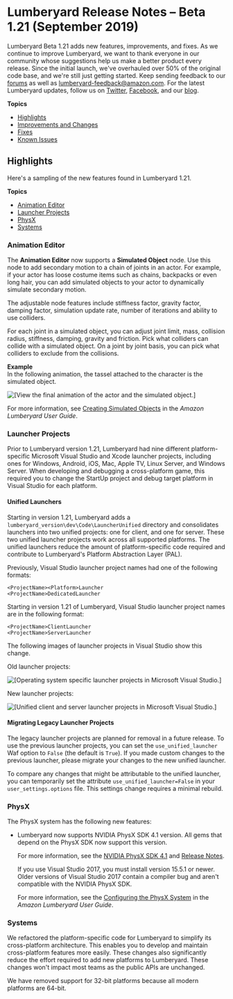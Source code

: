 # Lumberyard Release Notes – Beta 1.21 (September 2019)<a name="lumberyard-v1.21"></a>

Lumberyard Beta 1.21 adds new features, improvements, and fixes. As we continue to improve Lumberyard, we want to thank everyone in our community whose suggestions help us make a better product every release. Since the initial launch, we've overhauled over 50% of the original code base, and we're still just getting started. Keep sending feedback to our [forums](https://gamedev.amazon.com/forums/index.html) as well as lumberyard-feedback@amazon.com. For the latest Lumberyard updates, follow us on [Twitter](https://twitter.com/amznlumberyard), [Facebook](https://www.facebook.com/amazonlumberyard/), and our [blog](https://aws.amazon.com/blogs/gametech/1-21/).

**Topics**
+ [Highlights](highlights)
+ [Improvements and Changes](improvements-changes.md)
+ [Fixes](fixes.md)
+ [Known Issues](known-issues.md)

## Highlights<a name="lumberyard-v1.21-highlights"></a>

Here's a sampling of the new features found in Lumberyard 1.21.

**Topics**
+ [Animation Editor](#lumberyardv1.21-highlights-animation)
+ [Launcher Projects](#lumberyardv1.21-highlights-launcher-projects)
+ [PhysX](#lumberyardv1.21-highlights-physx)
+ [Systems](#systems-highlights-v1.21)

### Animation Editor<a name="lumberyardv1.21-highlights-animation"></a>

The **Animation Editor** now supports a **Simulated Object** node. Use this node to add secondary motion to a chain of joints in an actor. For example, if your actor has loose costume items such as chains, backpacks or even long hair, you can add simulated objects to your actor to dynamically simulate secondary motion. 

The adjustable node features include stiffness factor, gravity factor, damping factor, simulation update rate, number of iterations and ability to use colliders. 

For each joint in a simulated object, you can adjust joint limit, mass, collision radius, stiffness, damping, gravity and friction. Pick what colliders can collide with a simulated object. On a joint by joint basis, you can pick what colliders to exclude from the collisions.

**Example**  
In the following animation, the tassel attached to the character is the simulated object.  

![\[View the final animation of the actor and the simulated object.\]](http://docs.aws.amazon.com/lumberyard/latest/releasenotes/images/simulated-objects-23.gif)

For more information, see [Creating Simulated Objects](https://docs.aws.amazon.com/lumberyard/latest/userguide/animation-editor-creating-simulated-objects.html) in the *Amazon Lumberyard User Guide*.

### Launcher Projects<a name="lumberyardv1.21-highlights-launcher-projects"></a>

Prior to Lumberyard version 1.21, Lumberyard had nine different platform-specific Microsoft Visual Studio and Xcode launcher projects, including ones for Windows, Android, iOS, Mac, Apple TV, Linux Server, and Windows Server. When developing and debugging a cross-platform game, this required you to change the StartUp project and debug target platform in Visual Studio for each platform.

#### Unified Launchers<a name="lumberyardv1.21-highlights-launcher-projects-unified-launchers"></a>

Starting in version 1.21, Lumberyard adds a `lumberyard_version\dev\Code\LauncherUnified` directory and consolidates launchers into two unified projects: one for client, and one for server. These two unified launcher projects work across all supported platforms. The unified launchers reduce the amount of platform-specific code required and contribute to Lumberyard's Platform Abstraction Layer (PAL).

Previously, Visual Studio launcher project names had one of the following formats:

```
<ProjectName><Platform>Launcher
<ProjectName>DedicatedLauncher
```

Starting in version 1.21 of Lumberyard, Visual Studio launcher project names are in the following format:

```
<ProjectName>ClientLauncher
<ProjectName>ServerLauncher
```

The following images of launcher projects in Visual Studio show this change. 

Old launcher projects:

![\[Operating system specific launcher projects in Microsoft Visual Studio.\]](http://docs.aws.amazon.com/lumberyard/latest/releasenotes/images/lumberyardv1.21-highlights-launcher-projects-1.png)

New launcher projects:

![\[Unified client and server launcher projects in Microsoft Visual Studio.\]](http://docs.aws.amazon.com/lumberyard/latest/releasenotes/images/lumberyardv1.21-highlights-launcher-projects-2.png)

#### Migrating Legacy Launcher Projects<a name="lumberyardv1.21-highlights-launcher-projects-migrating-legacy-launcher-projects"></a>

The legacy launcher projects are planned for removal in a future release. To use the previous launcher projects, you can set the `use_unified_launcher` Waf option to `False` (the default is `True`). If you made custom changes to the previous launcher, please migrate your changes to the new unified launcher.

To compare any changes that might be attributable to the unified launcher, you can temporarily set the attribute `use_unified_launcher=False` in your `user_settings.options` file. This settings change requires a minimal rebuild.

### PhysX<a name="lumberyardv1.21-highlights-physx"></a>

The PhysX system has the following new features:
+ Lumberyard now supports NVIDIA PhysX SDK 4.1 version. All gems that depend on the PhysX SDK now support this version.

  For more information, see the [NVIDIA PhysX SDK 4.1](https://github.com/NVIDIAGameWorks/PhysX) and [Release Notes](https://gameworksdocs.nvidia.com/PhysX/4.1/release_notes.html).

  If you use Visual Studio 2017, you must install version 15.5.1 or newer. Older versions of Visual Studio 2017 contain a compiler bug and aren't compatible with the NVIDIA PhysX SDK.

  For more information, see the [Configuring the PhysX System](https://docs.aws.amazon.com/lumberyard/latest/userguide/physx-configuration.html) in the *Amazon Lumberyard User Guide*.

### Systems<a name="systems-highlights-v1.21"></a>

We refactored the platform-specific code for Lumberyard to simplify its cross-platform architecture. This enables you to develop and maintain cross-platform features more easily. These changes also significantly reduce the effort required to add new platforms to Lumberyard. These changes won't impact most teams as the public APIs are unchanged.

We have removed support for 32-bit platforms because all modern platforms are 64-bit.
